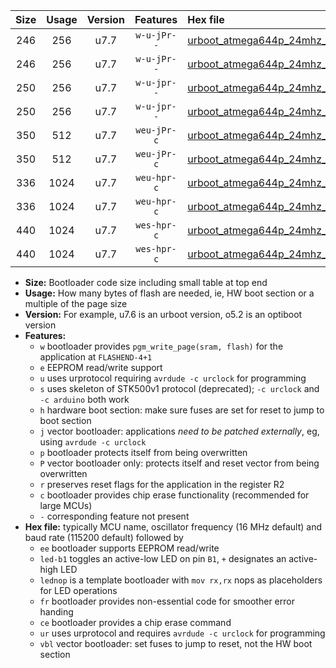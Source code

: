 |Size|Usage|Version|Features|Hex file|
|:-:|:-:|:-:|:-:|:--|
|246|256|u7.7|`w-u-jPr--`|[urboot_atmega644p_24mhz_1000000bps_led+b0_ur_vbl.hex](https://raw.githubusercontent.com/stefanrueger/urboot.hex/main/mcus/atmega644p/fcpu_24mhz/1000000_bps/urboot_atmega644p_24mhz_1000000bps_led+b0_ur_vbl.hex)|
|246|256|u7.7|`w-u-jPr--`|[urboot_atmega644p_24mhz_1000000bps_lednop_ur_vbl.hex](https://raw.githubusercontent.com/stefanrueger/urboot.hex/main/mcus/atmega644p/fcpu_24mhz/1000000_bps/urboot_atmega644p_24mhz_1000000bps_lednop_ur_vbl.hex)|
|250|256|u7.7|`w-u-jpr--`|[urboot_atmega644p_24mhz_1000000bps_led+b0_fr_ur_vbl.hex](https://raw.githubusercontent.com/stefanrueger/urboot.hex/main/mcus/atmega644p/fcpu_24mhz/1000000_bps/urboot_atmega644p_24mhz_1000000bps_led+b0_fr_ur_vbl.hex)|
|250|256|u7.7|`w-u-jpr--`|[urboot_atmega644p_24mhz_1000000bps_lednop_fr_ur_vbl.hex](https://raw.githubusercontent.com/stefanrueger/urboot.hex/main/mcus/atmega644p/fcpu_24mhz/1000000_bps/urboot_atmega644p_24mhz_1000000bps_lednop_fr_ur_vbl.hex)|
|350|512|u7.7|`weu-jPr-c`|[urboot_atmega644p_24mhz_1000000bps_ee_led+b0_fr_ce_ur_vbl.hex](https://raw.githubusercontent.com/stefanrueger/urboot.hex/main/mcus/atmega644p/fcpu_24mhz/1000000_bps/urboot_atmega644p_24mhz_1000000bps_ee_led+b0_fr_ce_ur_vbl.hex)|
|350|512|u7.7|`weu-jPr-c`|[urboot_atmega644p_24mhz_1000000bps_ee_lednop_fr_ce_ur_vbl.hex](https://raw.githubusercontent.com/stefanrueger/urboot.hex/main/mcus/atmega644p/fcpu_24mhz/1000000_bps/urboot_atmega644p_24mhz_1000000bps_ee_lednop_fr_ce_ur_vbl.hex)|
|336|1024|u7.7|`weu-hpr-c`|[urboot_atmega644p_24mhz_1000000bps_ee_led+b0_fr_ce_ur.hex](https://raw.githubusercontent.com/stefanrueger/urboot.hex/main/mcus/atmega644p/fcpu_24mhz/1000000_bps/urboot_atmega644p_24mhz_1000000bps_ee_led+b0_fr_ce_ur.hex)|
|336|1024|u7.7|`weu-hpr-c`|[urboot_atmega644p_24mhz_1000000bps_ee_lednop_fr_ce_ur.hex](https://raw.githubusercontent.com/stefanrueger/urboot.hex/main/mcus/atmega644p/fcpu_24mhz/1000000_bps/urboot_atmega644p_24mhz_1000000bps_ee_lednop_fr_ce_ur.hex)|
|440|1024|u7.7|`wes-hpr-c`|[urboot_atmega644p_24mhz_1000000bps_ee_led+b0_fr_ce.hex](https://raw.githubusercontent.com/stefanrueger/urboot.hex/main/mcus/atmega644p/fcpu_24mhz/1000000_bps/urboot_atmega644p_24mhz_1000000bps_ee_led+b0_fr_ce.hex)|
|440|1024|u7.7|`wes-hpr-c`|[urboot_atmega644p_24mhz_1000000bps_ee_lednop_fr_ce.hex](https://raw.githubusercontent.com/stefanrueger/urboot.hex/main/mcus/atmega644p/fcpu_24mhz/1000000_bps/urboot_atmega644p_24mhz_1000000bps_ee_lednop_fr_ce.hex)|

- **Size:** Bootloader code size including small table at top end
- **Usage:** How many bytes of flash are needed, ie, HW boot section or a multiple of the page size
- **Version:** For example, u7.6 is an urboot version, o5.2 is an optiboot version
- **Features:**
  + `w` bootloader provides `pgm_write_page(sram, flash)` for the application at `FLASHEND-4+1`
  + `e` EEPROM read/write support
  + `u` uses urprotocol requiring `avrdude -c urclock` for programming
  + `s` uses skeleton of STK500v1 protocol (deprecated); `-c urclock` and `-c arduino` both work
  + `h` hardware boot section: make sure fuses are set for reset to jump to boot section
  + `j` vector bootloader: applications *need to be patched externally*, eg, using `avrdude -c urclock`
  + `p` bootloader protects itself from being overwritten
  + `P` vector bootloader only: protects itself and reset vector from being overwritten
  + `r` preserves reset flags for the application in the register R2
  + `c` bootloader provides chip erase functionality (recommended for large MCUs)
  + `-` corresponding feature not present
- **Hex file:** typically MCU name, oscillator frequency (16 MHz default) and baud rate (115200 default) followed by
  + `ee` bootloader supports EEPROM read/write
  + `led-b1` toggles an active-low LED on pin `B1`, `+` designates an active-high LED
  + `lednop` is a template bootloader with `mov rx,rx` nops as placeholders for LED operations
  + `fr` bootloader provides non-essential code for smoother error handing
  + `ce` bootloader provides a chip erase command
  + `ur` uses urprotocol and requires `avrdude -c urclock` for programming
  + `vbl` vector bootloader: set fuses to jump to reset, not the HW boot section

